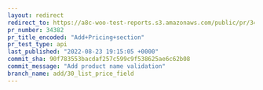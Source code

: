 ```yaml
---
layout: redirect
redirect_to: https://a8c-woo-test-reports.s3.amazonaws.com/public/pr/34382/api/index.html
pr_number: 34382
pr_title_encoded: "Add+Pricing+section"
pr_test_type: api
last_published: "2022-08-23 19:15:05 +0000"
commit_sha: 90f783553bacdaf257c599c9f538625ae6c62b08
commit_message: "Add product name validation"
branch_name: add/30_list_price_field
---
```

